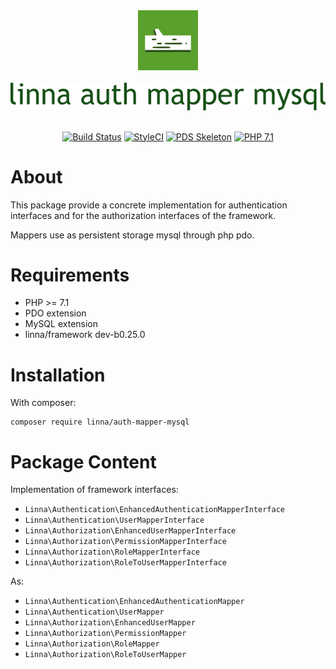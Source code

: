 <div align="center">
    <a href="#"><img src="logo-linna-96.png" alt="Linna Logo"></a>
</div>

<br/>

<div align="center">
    <a href="#"><img src="logo-auth-mysql.png" alt="Linna Auth Mapper Mysql Logo"></a>
</div>

<br/>

<div align="center">

[![Build Status](https://travis-ci.org/linna/auth-mapper-mysql.svg?branch=master)](https://travis-ci.org/linna/auth-mapper-mysql)
[![StyleCI](https://github.styleci.io/repos/155237916/shield?branch=master&style=flat)](https://github.styleci.io/repos/155237916)
[![PDS Skeleton](https://img.shields.io/badge/pds-skeleton-blue.svg?style=flat)](https://github.com/php-pds/skeleton)
[![PHP 7.1](https://img.shields.io/badge/PHP-7.1-8892BF.svg)](http://php.net)

</div>

# About
This package provide a concrete implementation for authentication interfaces and 
for the authorization interfaces of the framework.

Mappers use as persistent storage mysql through php pdo.

# Requirements
   
   * PHP >= 7.1
   * PDO extension
   * MySQL extension
   * linna/framework dev-b0.25.0

# Installation
With composer:
```
composer require linna/auth-mapper-mysql
```

# Package Content
Implementation of framework interfaces:
* `Linna\Authentication\EnhancedAuthenticationMapperInterface`
* `Linna\Authentication\UserMapperInterface`
* `Linna\Authorization\EnhancedUserMapperInterface`
* `Linna\Authorization\PermissionMapperInterface`
* `Linna\Authorization\RoleMapperInterface`
* `Linna\Authorization\RoleToUserMapperInterface`

As:
* `Linna\Authentication\EnhancedAuthenticationMapper`
* `Linna\Authentication\UserMapper`
* `Linna\Authorization\EnhancedUserMapper`
* `Linna\Authorization\PermissionMapper`
* `Linna\Authorization\RoleMapper`
* `Linna\Authorization\RoleToUserMapper`